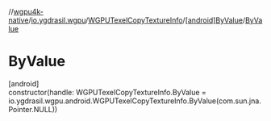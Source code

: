 //[wgpu4k-native](../../../../index.md)/[io.ygdrasil.wgpu](../../index.md)/[WGPUTexelCopyTextureInfo](../index.md)/[[android]ByValue](index.md)/[ByValue](-by-value.md)

# ByValue

[android]\
constructor(handle: WGPUTexelCopyTextureInfo.ByValue = io.ygdrasil.wgpu.android.WGPUTexelCopyTextureInfo.ByValue(com.sun.jna.Pointer.NULL))